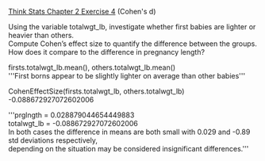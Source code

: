 [Think Stats Chapter 2 Exercise 4](http://greenteapress.com/thinkstats2/html/thinkstats2003.html#toc24) (Cohen's d)

Using the variable totalwgt_lb, investigate whether first babies are lighter or heavier than others.   
Compute Cohen’s effect size to quantify the difference between the groups. How does it compare to the difference in pregnancy length?   

firsts.totalwgt_lb.mean(), others.totalwgt_lb.mean()    
'''First borns appear to be slightly lighter on average than other babies'''   

CohenEffectSize(firsts.totalwgt_lb, others.totalwgt_lb)    
-0.088672927072602006    

'''prglngth = 0.028879044654449883      
totalwgt_lb = -0.088672927072602006    
In both cases the difference in means are both small with 0.029 and -0.89 std deviations respectively,    
depending on the situation may be considered insignificant differences.'''    

